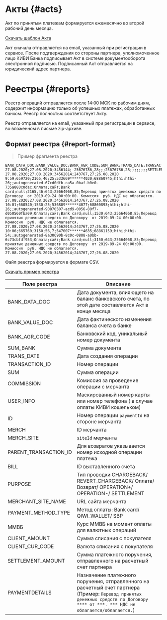# Акты {#acts}

Акт по принятым платежам формируется ежемесячно во второй рабочий день месяца. 

[Скачать шаблон Акта](/downloads/act_template.docx)

Акт сначала отправляется на email, указанный при регистрации в сервисе. После подтверждения со стороны партнера, уполномоченное лицо КИВИ Банка подписывает Акт в системе документооборота электронной подписью. Подписанный Акт отправляется на юридический адрес партнера. 

# Реестры {#reports}

Реестр операций отправляется после 14:00 МСК по рабочим дням, содержит информацию только об успешных платежах, обработанных банком. Реестр полностью соответствует Акту.

Реестр отправляется на email, указанный при регистрации в сервисе, во вложенном в письме zip-архиве.

## Формат реестра {#report-format}

> Пример фрагмента реестра

~~~shell
BANK_DATA_DOC;BANK_VALUE_DOC;BANK_AGR_CODE;SUM_BANK;TRANS_DATE;TRANSACTION_ID;SUM;COMMISSION;USER_INFO;ID;MERCH;MERCH_SITE;PARENT_TRANSACTION_ID;BILL;PURPOSE;MERCHANT_SITE_NAME;PAYMENT_METHOD_TYPE;ММВБ;CLIENT_AMOUNT;CLIENT_CUR_CODE;SETTLEMENT_AMOUNT;PAYMENTDETAILS
27.08.2020;27.08.2020;3456144;-25676786,28;;;25676786,28;;;;;;;;SETTLEMENT;;;null;;;;
27.08.2020;27.08.2020;34562014;243767,27;26.08.2020 9:59;659720;2165,46;25;533669******4030;68860745;hthi;hthi-26;;autogenerated-67cd0dfb-ca5a-0baf-b0e0-735a880c0dac;Оплата;сайт;Bank card;null;2165,46;643;25664068,85;Перевод принятых денежных средств по Договору  от 2019-09-24 00:00:00. Комиссия  руб. НДС не облагается.
27.08.2020;27.08.2020;34562014;243767,27;26.08.2020 10:01;660540;1530;25;536809******4077;68860893;hthi;hthi-26;;autogenerated-90870507-acd9-0056-80f7-d050560fba09;Оплата;сайт;Bank card;null;1530;643;25664068,85;Перевод принятых денежных средств по Договору  от 2019-09-24 00:00:00. Комиссия  руб. НДС не облагается.
27.08.2020;27.08.2020;34562014;243767,27;26.08.2020 10:06;665760;3150;56,7;547007******4635;68861159;hthi;hthi-54;;autogenerated-8a30690b-8c0c-0808-a0bb-6c73cbfdf953;Оплата;сайт;Bank card;null;3150;643;25664068,85;Перевод принятых денежных средств по Договору  от 2019-09-24 00:00:00. Комиссия  руб. НДС не облагается.
27.08.2020;27.08.2020;34562014;243767,27;26.08.2020 
~~~

Файл реестра формируется в формате CSV.

[Скачать пример реестра](/downloads/report_sample_20201101_merchant_XXX.csv)

Поле реестра | Описание
---|-----
BANK_DATA_DOC  | Дата документа, влияющего на баланс банковского счета, по этой дате составляется Акт в конце месяца
BANK_VALUE_DOC  | Дата фактического изменения баланса счета в банке
BANK_AGR_CODE | Банковский код, уникальный номер документа
SUM_BANK | Сумма документа
TRANS_DATE | Дата создания операции
TRANSACTION_ID | Номер операции
SUM | Сумма операции
COMMISSION | Комиссия за проведение операции с мерчанта
USER_INFO | Маскированный номер карты или номер телефона ( в случае оплаты КИВИ кошельком)
ID | Номер операции `paymentId` на стороне мерчанта
MERCH | ID мерчанта
MERCH_SITE | `siteId` мерчанта
PARENT_TRANSACTION_ID | Для возвратов указывается номер исходной операции платежа
BILL | ID выставленного счета
PURPOSE | Тип проводки CHARGEBACK/ REVERT_CHARGEBACK/ Оплата/ Возврат/ OPERATION+/ OPERATION-/ SETTLEMENT
MERCHANT_SITE_NAME | URL сайта  мерчанта
PAYMENT_METHOD_TYPE | Метод оплаты: Bank card/ QIWI_WALLET/ SBP
ММВБ  | Курс ММВБ на момент оплаты для валютных операций
CLIENT_AMOUNT | Сумма списания с покупателя
CLIENT_CUR_CODE | Валюта  списания с покупателя
SETTLEMENT_AMOUNT | Сумма платежного поручения, отправленного на расчетный счет партнера
PAYMENTDETAILS | Назначение платежного поручения, отправленного на расчетный счет партнера (Пример: `Перевод принятых денежных средств по Договору`  `**** от ***. *** НДС не облагается/облагается.`)

